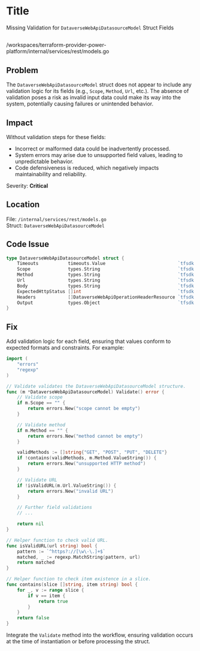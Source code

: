 # Title

Missing Validation for `DataverseWebApiDatasourceModel` Struct Fields

##
/workspaces/terraform-provider-power-platform/internal/services/rest/models.go

## Problem

The `DataverseWebApiDatasourceModel` struct does not appear to include any validation logic for its fields (e.g., `Scope`, `Method`, `Url`, etc.). The absence of validation poses a risk as invalid input data could make its way into the system, potentially causing failures or unintended behavior.

## Impact

Without validation steps for these fields:
- Incorrect or malformed data could be inadvertently processed.
- System errors may arise due to unsupported field values, leading to unpredictable behavior.
- Code defensiveness is reduced, which negatively impacts maintainability and reliability.

Severity: **Critical**

## Location

File: `/internal/services/rest/models.go`  
Struct: `DataverseWebApiDatasourceModel`

## Code Issue

```go
type DataverseWebApiDatasourceModel struct {
	Timeouts           timeouts.Value                           `tfsdk:"timeouts"`
	Scope              types.String                             `tfsdk:"scope"`
	Method             types.String                             `tfsdk:"method"`
	Url                types.String                             `tfsdk:"url"`
	Body               types.String                             `tfsdk:"body"`
	ExpectedHttpStatus []int                                    `tfsdk:"expected_http_status"`
	Headers            []DataverseWebApiOperationHeaderResource `tfsdk:"headers"`
	Output             types.Object                             `tfsdk:"output"`
}
```

## Fix

Add validation logic for each field, ensuring that values conform to expected formats and constraints. For example:

```go
import (
	"errors"
	"regexp"
)

// Validate validates the DataverseWebApiDatasourceModel structure.
func (m *DataverseWebApiDatasourceModel) Validate() error {
	// Validate scope
	if m.Scope == "" {
		return errors.New("scope cannot be empty")
	}

	// Validate method
	if m.Method == "" {
		return errors.New("method cannot be empty")
	}

	validMethods := []string{"GET", "POST", "PUT", "DELETE"}
	if !contains(validMethods, m.Method.ValueString()) {
		return errors.New("unsupported HTTP method")
	}

	// Validate URL
	if !isValidURL(m.Url.ValueString()) {
		return errors.New("invalid URL")
	}

	// Further field validations
	// ...

	return nil
}

// Helper function to check valid URL.
func isValidURL(url string) bool {
	pattern := `^https?://[\w\-\.]+$`
	matched, _ := regexp.MatchString(pattern, url)
	return matched
}

// Helper function to check item existence in a slice.
func contains(slice []string, item string) bool {
	for _, v := range slice {
		if v == item {
			return true
		}
	}
	return false
}
```

Integrate the `Validate` method into the workflow, ensuring validation occurs at the time of instantiation or before processing the struct.
